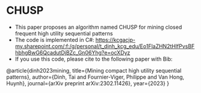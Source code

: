 # CHUSP
- This paper proposes an algorithm named CHUSP for mining closed frequent high utility sequential patterns
- The code is implemented in C#: https://kcgacjp-my.sharepoint.com/:f:/g/personal/t_dinh_kcg_edu/Eo1FlaZHN2tHlfPvsBFhbhgBwG6QcadutDjBZc_Gn06Yhg?e=ocXDyz 
- If you use this code, please cite to the following paper with Bib:

@article{dinh2023mining,
  title={Mining compact high utility sequential patterns},
  author={Dinh, Tai and Fournier-Viger, Philippe and Van Hong, Huynh},
  journal={arXiv preprint arXiv:2302.11426},
  year={2023}
}

